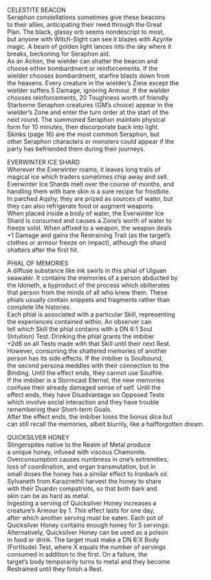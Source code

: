 
CELESTITE BEACON  
Seraphon constellations sometimes give these beacons  
to their allies, anticipating their need through the Great  
Plan. The black, glassy orb seems nondescript to most,  
but anyone with Witch-Sight can see it blazes with Azyrite  
magic. A beam of golden light lances into the sky where it  
breaks, beckoning for Seraphon aid.  
As an Action, the wielder can shatter the beacon and  
choose either bombardment or reinforcements. If the  
wielder chooses bombardment, starfire blasts down from  
the heavens. Every creature in the wielder’s Zone except the  
wielder suffers 5 Damage, ignoring Armour. If the wielder  
chooses reinforcements, 20 Toughness worth of friendly  
Starborne Seraphon creatures (GM’s choice) appear in the  
wielder’s Zone and enter the turn order at the start of the  
next round. The summoned Seraphon maintain physical  
form for 10 minutes, then discorporate back into light.  
Skinks (page 16) are the most common Seraphon, but  
other Seraphon characters or monsters could appear if the  
party has befriended them during their journeys.

EVERWINTER ICE SHARD  
Wherever the Everwinter roams, it leaves long trails of  
magical ice which traders sometimes chip away and sell.  
Everwinter Ice Shards melt over the course of months, and  
handling them with bare skin is a sure recipe for frostbite.  
In parched Aqshy, they are prized as sources of water, but  
they can also refrigerate food or augment weapons.  
When placed inside a body of water, the Everwinter Ice  
Shard is consumed and causes a Zone’s worth of water to  
freeze solid. When affixed to a weapon, the weapon deals  
+1 Damage and gains the Restraining Trait (as the target’s  
clothes or armour freeze on impact), although the shard  
shatters after the first hit.  

PHIAL OF MEMORIES  
A diffuse substance like ink swirls in this phial of Ulguan  
seawater. It contains the memories of a person abducted by  
the Idoneth, a byproduct of the process which obliterates  
that person from the minds of all who knew them. These  
phials usually contain snippets and fragments rather than  
complete life histories.  
Each phial is associated with a particular Skill, representing  
the experiences contained within. An observer can  
tell which Skill the phial contains with a DN 6:1 Soul  
(Intuition) Test. Drinking the phial grants the imbiber  
+2d6 on all Tests made with that Skill until their next Rest.  
However, consuming the shattered memories of another  
person has its side effects. If the imbiber is Soulbound,  
the second persona meddles with their connection to the  
Binding. Until the effect ends, they cannot use Soulfire.  
If the imbiber is a Stormcast Eternal, the new memories  
confuse their already damaged sense of self. Until the  
effect ends, they have Disadvantage on Opposed Tests  
which involve social interaction and they have trouble  
remembering their Short-term Goals.  
After the effect ends, the imbiber loses the bonus dice but  
can still recall the memories, albeit blurrily, like a halfforgotten dream.

QUICKSILVER HONEY  
Stingerspites native to the Realm of Metal produce  
a unique honey, infused with viscous Chamonite.  
Overconsumption causes numbness in one’s extremities,  
loss of coordination, and organ transmutation, but in  
small doses the honey has a similar effect to Ironbark oil.  
Sylvaneth from Karaznethil harvest the honey to share  
with their Duardin compatriots, so that both bark and  
skin can be as hard as metal.  
Ingesting a serving of Quicksilver Honey increases a  
creature’s Armour by 1. This effect lasts for one day,  
after which another serving must be eaten. Each pot of  
Quicksilver Honey contains enough honey for 5 servings.  
Alternatively, Quicksilver Honey can be used as a poison  
in food or drink. The target must make a DN 6:X Body  
(Fortitude) Test, where X equals the number of servings  
consumed in addition to the first. On a failure, the  
target’s body temporarily turns to metal and they become  
Restrained until they finish a Rest.


